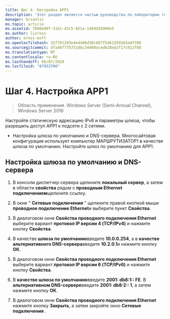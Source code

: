 ```yaml
---
title: Шаг 4. Настройка APP1
description: 'Этот раздел является частью руководства по лаборатории тестирования: демонстрация многосайтового развертывания DirectAccess для Windows Server 2016'
manager: brianlic
ms.topic: article
ms.assetid: 7000e80f-31b1-43c5-b51e-1469d26909e5
ms.author: lizross
author: eross-msft
ms.openlocfilehash: 32f781293e4e4406d38c867f5461559101e8f398
ms.sourcegitcommit: dfa48f77b751dbc34409aced628eb2f17c912f08
ms.translationtype: MT
ms.contentlocale: ru-RU
ms.lasthandoff: 08/07/2020
ms.locfileid: "87953700"
---
```

# <a name="step-4-configure-app1"></a>Шаг 4. Настройка APP1

>Область применения. Windows Server (Semi-Annual Channel), Windows Server 2016

Настройте статическую адресацию IPv6 и параметры шлюза, чтобы разрешить доступ APP1 к подсети с 2 сетями.

- Настройка шлюза по умолчанию и DNS-сервера. Многосайтовая конфигурация использует компьютер МАРШРУТИЗАТОР1 в качестве шлюза по умолчанию. Настройте шлюз по умолчанию для APP1.

## <a name="to-configure-the-default-gateway-and-dns-server"></a>Настройка шлюза по умолчанию и DNS-сервера

1.  В консоли диспетчер сервера щелкните **локальный сервер**, а затем в области **свойства** рядом с **проводным Ethernet подключением**щелкните ссылку.

2.  В окне " **Сетевые подключения** " щелкните правой кнопкой мыши **проводное подключение Ethernet**и выберите пункт **Свойства**.

3.  В диалоговом окне **Свойства проводного подключения Ethernet** выберите вариант **протокол IP версии 4 (TCP/IPv4)** и нажмите кнопку **Свойства**.

4.  В качестве **шлюза по умолчанию**введите **10.0.0.254**, а в **качестве альтернативного DNS-сервера**введите **10.2.0.1**и нажмите кнопку **ОК**.

5.  В диалоговом окне **Свойства проводного подключения Ethernet** выберите вариант **протокол IP версии 6 (TCP/IPv6)** и нажмите кнопку **Свойства**.

6.  В **качестве шлюза по умолчанию**введите **2001: db8:1:: FE**. В **альтернативном DNS-сервере**введите **2001: db8:2:: 1**, а затем нажмите кнопку **ОК**.

7.  В диалоговом окне **Свойства проводного подключения Ethernet** нажмите кнопку **Закрыть**, а затем закройте окно **Сетевые подключения** .



